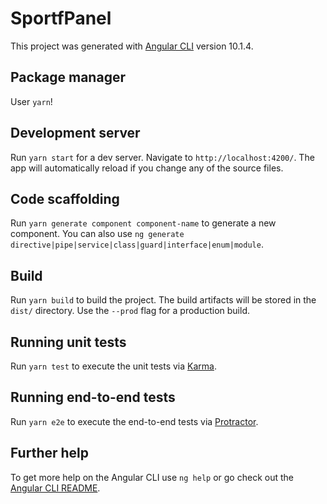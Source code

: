 # SportfPanel 

This project was generated with [Angular CLI](https://github.com/angular/angular-cli) version 10.1.4.

## Package manager

User `yarn`!

## Development server

Run `yarn start` for a dev server. Navigate to `http://localhost:4200/`. The app will automatically reload if you change any of the source files.

## Code scaffolding

Run `yarn generate component component-name` to generate a new component. You can also use `ng generate directive|pipe|service|class|guard|interface|enum|module`.

## Build

Run `yarn build` to build the project. The build artifacts will be stored in the `dist/` directory. Use the `--prod` flag for a production build.

## Running unit tests

Run `yarn test` to execute the unit tests via [Karma](https://karma-runner.github.io).

## Running end-to-end tests

Run `yarn e2e` to execute the end-to-end tests via [Protractor](http://www.protractortest.org/).

## Further help

To get more help on the Angular CLI use `ng help` or go check out the [Angular CLI README](https://github.com/angular/angular-cli/blob/master/README.md).
